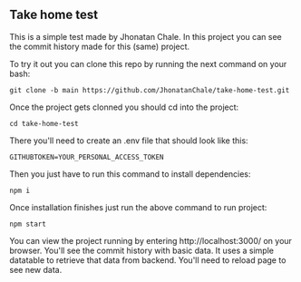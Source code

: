 ## Take home test

This is a simple test made by Jhonatan Chale.
In this project you can see the commit history made for this (same) project.

To try it out you can clone this repo by running the next command on your bash:

```
git clone -b main https://github.com/JhonatanChale/take-home-test.git
```

Once the project gets clonned you should cd into the project:

```
cd take-home-test
```

There you'll need to create an .env file that should look like this:
```
GITHUBTOKEN=YOUR_PERSONAL_ACCESS_TOKEN
```

Then you just have to run this command to install dependencies:
```
npm i
```

Once installation finishes just run the above command to run project:
```
npm start
```

You can view the project running by entering http://localhost:3000/ on your browser.
You'll see the commit history with basic data. It uses a simple datatable to retrieve that data from backend. You'll need to reload page to see new data.
